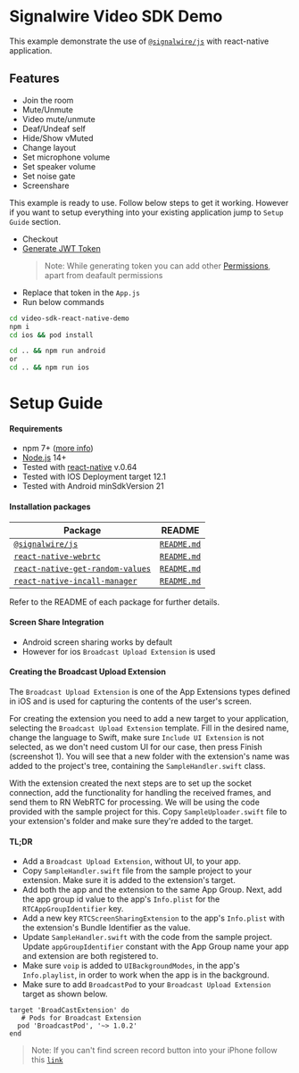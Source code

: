# Signalwire Video SDK Demo

This example demonstrate the use of [`@signalwire/js`](https://www.npmjs.com/package/@signalwire/js) with react-native application.

## Features

- Join the room
- Mute/Unmute
- Video mute/unmute
- Deaf/Undeaf self
- Hide/Show vMuted
- Change layout
- Set microphone volume
- Set speaker volume
- Set noise gate
- Screenshare

This example is ready to use. Follow below steps to get it working.
However if you want to setup everything into your existing application jump to `Setup Guide` section.

- Checkout
- [Generate JWT Token]
  > Note: While generating token you can add other [Permissions], apart from deafault permissions
- Replace that token in the `App.js`
- Run below commands

```sh
cd video-sdk-react-native-demo
npm i
cd ios && pod install

cd .. && npm run android
or
cd .. && npm run ios
```

# Setup Guide

#### Requirements

- npm 7+ ([more info](https://docs.npmjs.com/cli/v7/using-npm/workspaces))
- [Node.js](https://nodejs.org/) 14+
- Tested with [react-native](https://github.com/facebook/react-native/releases/tag/v0.64.0) v.0.64
- Tested with IOS Deployment target 12.1
- Tested with Android minSdkVersion 21

#### Installation packages

| Package                                                                                          | README                                                                           |
| ------------------------------------------------------------------------------------------------ | -------------------------------------------------------------------------------- |
| [`@signalwire/js`](https://www.npmjs.com/package/@signalwire/js)                                 | [`README.md`](packages/js/README.md)                                             |
| [`react-native-webrtc`](https://www.npmjs.com/package/react-native-webrtc)                       | [`README.md`](https://github.com/react-native-webrtc/react-native-webrtc#readme) |
| [`react-native-get-random-values`](https://www.npmjs.com/package/react-native-get-random-values) | [`README.md`](https://github.com/LinusU/react-native-get-random-values#readme)   |
| [`react-native-incall-manager`](https://www.npmjs.com/package/react-native-incall-manager)       | [`README.md`](https://github.com/zxcpoiu/react-native-incall-manager#readme)     |

Refer to the README of each package for further details.

#### Screen Share Integration

- Android screen sharing works by default
- However for ios `Broadcast Upload Extension` is used

#### Creating the Broadcast Upload Extension

The `Broadcast Upload Extension` is one of the App Extensions types defined in iOS and is used for capturing the contents of the user's screen.

For creating the extension you need to add a new target to your application, selecting the `Broadcast Upload Extension` template. Fill in the desired name, change the language to Swift, make sure `Include UI Extension` is not selected, as we don't need custom UI for our case, then press Finish (screenshot 1). You will see that a new folder with the extension's name was added to the project's tree, containing the `SampleHandler.swift` class.

With the extension created the next steps are to set up the socket connection, add the functionality for handling the received frames, and send them to RN WebRTC for processing. We will be using the code provided with the sample project for this. Copy `SampleUploader.swift` file to your extension's folder and make sure they're added to the target.

#### TL;DR

- Add a `Broadcast Upload Extension`, without UI, to your app.
- Copy `SampleHandler.swift` file from the sample project to your extension. Make sure it is added to the extension's target.
- Add both the app and the extension to the same App Group. Next, add the app group id value to the app's `Info.plist` for the `RTCAppGroupIdentifier` key.
- Add a new key `RTCScreenSharingExtension` to the app's `Info.plist` with the extension's Bundle Identifier as the value.
- Update `SampleHandler.swift` with the code from the sample project. Update `appGroupIdentifier` constant with the App Group name your app and extension are both registered to.
- Make sure `voip` is added to `UIBackgroundModes`, in the app's `Info.playlist`, in order to work when the app is in the background.
- Make sure to add `BroadcastPod` to your `Broadcast Upload Extension` target as shown below.

```
target 'BroadCastExtension' do
   # Pods for Broadcast Extension
  pod 'BroadcastPod', '~> 1.0.2'
end
```

> Note: If you can't find screen record button into your iPhone follow this [`link`][ssguide]

[permissions]: https://developer.signalwire.com/apis/reference/video_room_permissions
[generate jwt token]: https://codesandbox.io/s/lingering-glitter-r8bxl
[ssguide]: https://support.logmeininc.com/joinme/help/sharing-your-screen-on-ipad-or-iphone-joinme-t-joinme-share-ios
